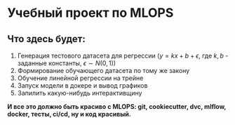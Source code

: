 # Учебный проект по MLOPS 

## Что здесь будет:
1) Генерация тестового датасета для регрессии ($y = kx + b + \epsilon$, где $k, b$ - заданные константы, $\epsilon \sim N(0,1)$)
2) Формирование обучающего датасета по тому же закону
3) Обучение линейной регрессии на трейне
4) Запуск модели в докере и вывод графиков
5) Запилить какую-нибудь интерактивщину

**И все это должно быть красиво с MLOPS: git, cookiecutter, dvc, mlflow, docker, тесты, ci/cd, ну и код красивый.**